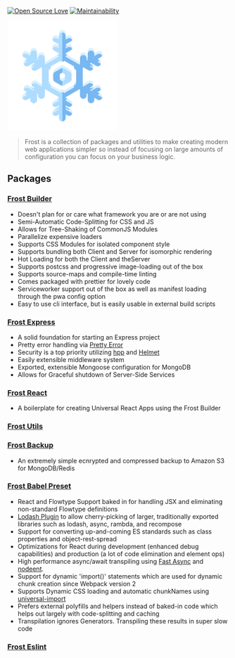 [![Open Source Love](https://badges.frapsoft.com/os/v1/open-source.svg?v=103)](https://github.com/ellerbrock/open-source-badges/)
[![Maintainability](https://api.codeclimate.com/v1/badges/66fa63123c49691fa50e/maintainability)](https://codeclimate.com/github/Bashkir15/frost/maintainability)

<img src="./assets/logo.png" alt="Frost Logo" width="250">

> Frost is a collection of packages and utilities to make creating modern web applications simpler so instead of focusing on large amounts of configuration you can focus on your business logic. 

## Packages

### [Frost Builder](https://github.com/Bashkir15/frost/tree/master/packages/frost-builder)
- Doesn't plan for or care what framework you are or are not using
- Semi-Automatic Code-Splitting for CSS and JS
- Allows for Tree-Shaking of CommonJS Modules
- Parallelize expensive loaders
- Supports CSS Modules for isolated component style
- Supports bundling both Client and Server for isomorphic rendering
- Hot Loading for both the Client and theServer
- Supports postcss and progressive image-loading out of the box
- Supports source-maps and compile-time linting
- Comes packaged with prettier for lovely code
- Serviceworker support out of the box as well as manifest loading through the pwa config option
- Easy to use cli interface, but is easily usable in external build scripts

### [Frost Express](https://github.com/Bashkir15/frost/tree/master/packages/frost-express)
- A solid foundation for starting an Express project
- Pretty error handling via [Pretty Error](https://github.com/AriaMinaei/pretty-error)
- Security is a top priority utilizing [hpp](https://github.com/analog-nico/hpp) and [Helmet](https://github.com/helmetjs/helmet)
- Easily extensible middleware system
- Exported, extensible Mongoose configuration for MongoDB
- Allows for Graceful shutdown of Server-Side Services

### [Frost React](https://github.com/Bashkir15/frost/tree/master/packages/frost-react-core)
- A boilerplate for creating Universal React Apps using the Frost Builder

### [Frost Utils](https://github.com/Bashkir15/frost/tree/master/packages/frost-utils)

### [Frost Backup](https://github.com/Bashkir15/frost/tree/master/packages/frost-backup)
- An extremely simple ecnrypted and compressed backup to Amazon S3 for MongoDB/Redis 

### [Frost Babel Preset](https://github.com/Bashkir15/frost/tree/master/packages/frost-babel-preset)
- React and Flowtype Support baked in for handling JSX and eliminating non-standard Flowtype definitions
- [Lodash Plugin](https://github.com/lodash/babel-plugin-lodash) to allow cherry-picking of larger, traditionally exported libraries such as lodash, async, rambda, and recompose
- Support for converting up-and-coming ES standards such as class properties and object-rest-spread
- Optimizations for React during development (enhanced debug capabilities) and production (a lot of code elimination and element ops)
- High performance async/await transpiling using [Fast Async](https://github.com/MatAtBread/fast-async) and [nodeent](https://github.com/MatAtBread/nodent#performance).
- Support for dynamic 'import()' statements which are used for dynamic chunk creation since Webpack version 2
- Supports Dynamic CSS loading and automatic chunkNames using [universal-import](https://github.com/faceyspacey/babel-plugin-universal-import)
- Prefers external polyfills and helpers instead of baked-in code which helps out largely with code-splitting and caching
- Transpilation ignores Generators. Transpiling these results in super slow code

### [Frost Eslint](https://github.com/Bashkir15/frost/tree/master/packages/frost-eslint)
